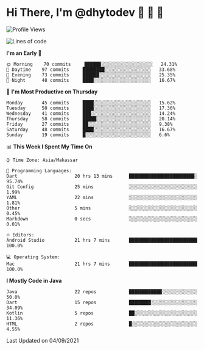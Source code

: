 # Hi There, I'm @dhytodev 👋 👋 👋

<!--
**DhytoDev/dhytodev** is a ✨ _special_ ✨ repository because its `README.md` (this file) appears on your GitHub profile.

Here are some ideas to get you started:

- 🔭 I’m currently working on ...
- 🌱 I’m currently learning ...
- 👯 I’m looking to collaborate on ...
- 🤔 I’m looking for help with ...
- 💬 Ask me about ...
- 📫 How to reach me: ...
- 😄 Pronouns: ...
- ⚡ Fun fact: ...
-->

<!--START_SECTION:waka-->
![Profile Views](http://img.shields.io/badge/Profile%20Views-1-blue)

![Lines of code](https://img.shields.io/badge/From%20Hello%20World%20I%27ve%20Written-289173%20lines%20of%20code-blue)

**I'm an Early 🐤** 

```text
🌞 Morning    70 commits     ██████░░░░░░░░░░░░░░░░░░░   24.31% 
🌆 Daytime    97 commits     ████████░░░░░░░░░░░░░░░░░   33.68% 
🌃 Evening    73 commits     ██████░░░░░░░░░░░░░░░░░░░   25.35% 
🌙 Night      48 commits     ████░░░░░░░░░░░░░░░░░░░░░   16.67%

```
📅 **I'm Most Productive on Thursday** 

```text
Monday       45 commits     ████░░░░░░░░░░░░░░░░░░░░░   15.62% 
Tuesday      50 commits     ████░░░░░░░░░░░░░░░░░░░░░   17.36% 
Wednesday    41 commits     ███░░░░░░░░░░░░░░░░░░░░░░   14.24% 
Thursday     58 commits     █████░░░░░░░░░░░░░░░░░░░░   20.14% 
Friday       27 commits     ██░░░░░░░░░░░░░░░░░░░░░░░   9.38% 
Saturday     48 commits     ████░░░░░░░░░░░░░░░░░░░░░   16.67% 
Sunday       19 commits     █░░░░░░░░░░░░░░░░░░░░░░░░   6.6%

```


📊 **This Week I Spent My Time On** 

```text
⌚︎ Time Zone: Asia/Makassar

💬 Programming Languages: 
Dart                     20 hrs 13 mins      ████████████████████████░   95.74% 
Git Config               25 mins             ░░░░░░░░░░░░░░░░░░░░░░░░░   1.99% 
YAML                     22 mins             ░░░░░░░░░░░░░░░░░░░░░░░░░   1.81% 
Other                    5 mins              ░░░░░░░░░░░░░░░░░░░░░░░░░   0.45% 
Markdown                 0 secs              ░░░░░░░░░░░░░░░░░░░░░░░░░   0.01%

🔥 Editors: 
Android Studio           21 hrs 7 mins       █████████████████████████   100.0%

💻 Operating System: 
Mac                      21 hrs 7 mins       █████████████████████████   100.0%

```

**I Mostly Code in Java** 

```text
Java                     22 repos            ████████████░░░░░░░░░░░░░   50.0% 
Dart                     15 repos            ████████░░░░░░░░░░░░░░░░░   34.09% 
Kotlin                   5 repos             ██░░░░░░░░░░░░░░░░░░░░░░░   11.36% 
HTML                     2 repos             █░░░░░░░░░░░░░░░░░░░░░░░░   4.55%

```



 Last Updated on 04/09/2021
<!--END_SECTION:waka-->
